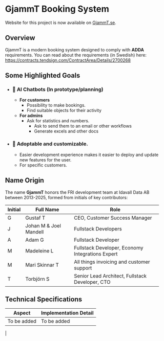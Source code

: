 # GjammT Booking System

Website for this project is now available on [GjammT.se](https://gjammt.se).

## Overview
GjammT is a modern booking system designed to comply with **ADDA** requirements.
You can read about the requirements (in Swedish) here: https://contracts.tendsign.com/ContractArea/Details/2700268
## Some Highlighted Goals
- ### 🤖 AI Chatbots (In prototype/planning)
  - **For customers**
    - Possibility to make bookings.
    - Find suitable objects for their activity
  - **For admins**
    - Ask for statistics and numbers.
      - Ask to send them to an email or other workflows
      - Generate excels and other docs
  

- ### 🤸 Adoptable and customizable.
  - Easier development experience makes
    it easier to deploy and update new features for the user.
  - For specific customers.


## Name Origin
The name **GjammT** honors the FRI development team at Idavall Data AB between 2013-2025, formed from initials of key contributors:

| Initial | Full Name   | Role                                             |
|---------|-------------|--------------------------------------------------|
| G       | Gustaf T    | CEO, Customer Success Manager                    |
| J       | Johan M & Joel Mandell | Fullstack Developers                             |
| A       | Adam G      | Fullstack Developer                              |
| M       | Madeleine L | Fullstack Developer, Economy Integrations Expert |
| M       | Mari Skinnar T | All things invoicing and customer support        |
| T       | Torbjörn S  | Senior Lead Architect, Fullstack Developer, CTO  |

## Technical Specifications
| Aspect         | Implementation Detail                     |
|----------------|-------------------------------------------|
| To be added    | To be added                               | 
|
